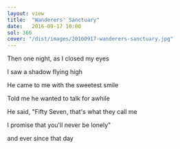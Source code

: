 ```yaml
---
layout: view
title:  "Wanderers' Sanctuary"
date:   2016-09-17 10:00
sol: 366
cover: "/dist/images/20160917-wanderers-sanctuary.jpg"
---
```

Then one night, as I closed my eyes

I saw a shadow flying high

He came to me with the sweetest smile

Told me he wanted to talk for awhile

He said, "Fifty Seven, that's what they call me

I promise that you'll never be lonely"

and ever since that day
